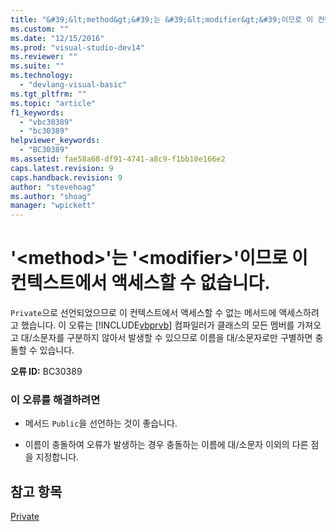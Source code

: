 ```yaml
---
title: "&#39;&lt;method&gt;&#39;는 &#39;&lt;modifier&gt;&#39;이므로 이 컨텍스트에서 액세스할 수 없습니다. | Microsoft Docs"
ms.custom: ""
ms.date: "12/15/2016"
ms.prod: "visual-studio-dev14"
ms.reviewer: ""
ms.suite: ""
ms.technology: 
  - "devlang-visual-basic"
ms.tgt_pltfrm: ""
ms.topic: "article"
f1_keywords: 
  - "vbc30389"
  - "bc30389"
helpviewer_keywords: 
  - "BC30389"
ms.assetid: fae58a68-df91-4741-a8c9-f1bb10e166e2
caps.latest.revision: 9
caps.handback.revision: 9
author: "stevehoag"
ms.author: "shoag"
manager: "wpickett"
---
```

# &#39;&lt;method&gt;&#39;는 &#39;&lt;modifier&gt;&#39;이므로 이 컨텍스트에서 액세스할 수 없습니다.
`Private`으로 선언되었으므로 이 컨텍스트에서 액세스할 수 없는 메서드에 액세스하려고 했습니다. 이 오류는 [!INCLUDE[vbprvb](../Token/vbprvb_md.md)] 컴파일러가 클래스의 모든 멤버를 가져오고 대\/소문자를 구분하지 않아서 발생할 수 있으므로 이름을 대\/소문자로만 구별하면 충돌할 수 있습니다.  
  
 **오류 ID:** BC30389  
  
### 이 오류를 해결하려면  
  
-   메서드 `Public`을 선언하는 것이 좋습니다.  
  
-   이름이 충돌하여 오류가 발생하는 경우 충돌하는 이름에 대\/소문자 이외의 다른 점을 지정합니다.  
  
## 참고 항목  
 [Private](../Topic/Private%20\(Visual%20Basic\).md)